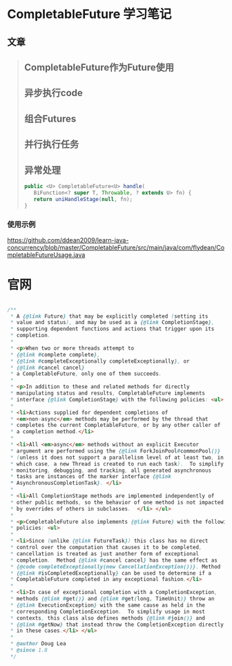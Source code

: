# CompletableFuture 学习笔记

## 文章



>## CompletableFuture作为Future使用
>
>
>
>## 异步执行code
>
>
>
>## 组合Futures
>
>
>
>## 并行执行任务
>
>
>
>## 异常处理
>
>```java
>public <U> CompletableFuture<U> handle(
>    BiFunction<? super T, Throwable, ? extends U> fn) {
>    return uniHandleStage(null, fn);
>}
>```

### 使用示例

https://github.com/ddean2009/learn-java-concurrency/blob/master/CompletableFuture/src/main/java/com/flydean/CompletableFutureUsage.java



# 官网

```java

/**
 * A {@link Future} that may be explicitly completed (setting its
 * value and status), and may be used as a {@link CompletionStage},
 * supporting dependent functions and actions that trigger upon its
 * completion.
 *
 * <p>When two or more threads attempt to
 * {@link #complete complete},
 * {@link #completeExceptionally completeExceptionally}, or
 * {@link #cancel cancel}
 * a CompletableFuture, only one of them succeeds.
 *
 * <p>In addition to these and related methods for directly
 * manipulating status and results, CompletableFuture implements
 * interface {@link CompletionStage} with the following policies: <ul>
 *
 * <li>Actions supplied for dependent completions of
 * <em>non-async</em> methods may be performed by the thread that
 * completes the current CompletableFuture, or by any other caller of
 * a completion method.</li>
 *
 * <li>All <em>async</em> methods without an explicit Executor
 * argument are performed using the {@link ForkJoinPool#commonPool()}
 * (unless it does not support a parallelism level of at least two, in
 * which case, a new Thread is created to run each task).  To simplify
 * monitoring, debugging, and tracking, all generated asynchronous
 * tasks are instances of the marker interface {@link
 * AsynchronousCompletionTask}. </li>
 *
 * <li>All CompletionStage methods are implemented independently of
 * other public methods, so the behavior of one method is not impacted
 * by overrides of others in subclasses.  </li> </ul>
 *
 * <p>CompletableFuture also implements {@link Future} with the following
 * policies: <ul>
 *
 * <li>Since (unlike {@link FutureTask}) this class has no direct
 * control over the computation that causes it to be completed,
 * cancellation is treated as just another form of exceptional
 * completion.  Method {@link #cancel cancel} has the same effect as
 * {@code completeExceptionally(new CancellationException())}. Method
 * {@link #isCompletedExceptionally} can be used to determine if a
 * CompletableFuture completed in any exceptional fashion.</li>
 *
 * <li>In case of exceptional completion with a CompletionException,
 * methods {@link #get()} and {@link #get(long, TimeUnit)} throw an
 * {@link ExecutionException} with the same cause as held in the
 * corresponding CompletionException.  To simplify usage in most
 * contexts, this class also defines methods {@link #join()} and
 * {@link #getNow} that instead throw the CompletionException directly
 * in these cases.</li> </ul>
 *
 * @author Doug Lea
 * @since 1.8
 */
```

